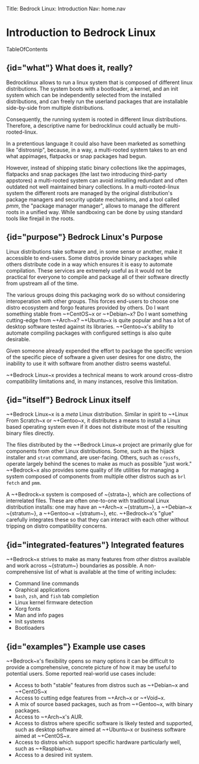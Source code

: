 Title: Bedrock Linux: Introduction
Nav: home.nav

# Introduction to Bedrock Linux

TableOfContents

## {id="what"} What does it, really?

Bedrocklinux allows to run a linux system that is composed of different linux distributions. The system boots with a bootloader, a kernel, and an init system which can be independently selected from the installed distributions, and can freely run the userland packages that are installable side-by-side from multiple distributions.

Consequently, the running system is rooted in different linux distributions.
Therefore, a descriptive name for bedrocklinux could actually be multi-rooted-linux.

In a pretentious language it could also have been marketed as something like "distrosnip", because, in a way, a multi-rooted system takes to an end what appimages, flatpacks or snap packages had begun.

However, instead of shipping static binary collections like the appimages, flatpacks and snap packages (the last two introducing third-party appstores) a multi-rooted system can avoid installing redundant and often outdated not well maintained binary collections. In a multi-rooted-linux system the different roots are managed by the original distribution's package managers and security update mechanisms, and a tool called *pmm*, the "package manager manager",  allows to manage the different roots in a unified way. While sandboxing can be done by using standard tools like firejail in the roots.


## {id="purpose"} Bedrock Linux's Purpose

Linux distributions take software and, in some sense or another, make it
accessible to end-users.  Some distros provide binary packages while others
distribute code in a way which ensures it is easy to automate compilation.
These services are extremely useful as it would not be practical for everyone
to compile and package all of their software directly from upstream all of the
time.

The various groups doing this packaging work do so without considering
interoperation with other groups.  This forces end-users to choose one distro
ecosystem and forgo features provided by others.  Do I want something stable
from ~+CentOS~x or ~+Debian~x?  Do I want something cutting-edge from
~+Arch~x?  ~+Ubuntu~x is quite popular and has a lot of desktop software tested
against its libraries.  ~+Gentoo~x's ability to automate compiling packages
with configured settings is also quite desirable.

Given someone already expended the effort to package the specific version of
the specific piece of software a given user desires for one distro, the
inability to use it with software from another distro seems wasteful.

~+Bedrock Linux~x provides a technical means to work around cross-distro
compatibility limitations and, in many instances, resolve this limitation.

## {id="itself"} Bedrock Linux itself

~+Bedrock Linux~x is a _meta_ Linux distribution.  Similar in spirit to ~+Linux
From Scratch~x or ~+Gentoo~x, it distributes a means to install a Linux based
operating system even if it does not distribute most of the resulting binary
files directly.

The files distributed by the ~+Bedrock Linux~x project are primarily glue for
components from other Linux distributions.  Some, such as the hijack installer
and `strat` command, are user-facing.  Others, such as `crossfs`, operate
largely behind the scenes to make as much as possible "just work."  ~+Bedrock~x
also provides some quality of life utilities for managing a system composed of
components from multiple other distros such as `brl fetch` and `pmm`.

A ~+Bedrock~x system is composed of ~{strata~}, which are collections of
interrelated files.  These are often one-to-one with traditional Linux
distribution installs: one may have an ~+Arch~x ~{stratum~}, a ~+Debian~x
~{stratum~}, a ~+Gentoo~x ~{stratum~}, etc.  ~+Bedrock~x's "glue" carefully
integrates these so that they can interact with each other without tripping on
distro compatibility concerns.

## {id="integrated-features"} Integrated features

~+Bedrock~x strives to make as many features from other distros available and
work across ~{stratum~} boundaries as possible.  A non-comprehensive list of
what is available at the time of writing includes:

- Command line commands
- Graphical applications
- `bash`, `zsh`, and `fish` tab completion
- Linux kernel firmware detection
- Xorg fonts
- Man and info pages
- Init systems
- Bootloaders

## {id="examples"} Example use cases

~+Bedrock~x's flexibility opens so many options it can be difficult to provide a
comprehensive, concrete picture of how it may be useful to potential users.
Some reported real-world use cases include:

- Access to both "stable" features from distros such as ~+Debian~x and
  ~+CentOS~x
- Access to cutting edge features from ~+Arch~x or ~+Void~x.
- A mix of source based packages, such as from ~+Gentoo~x, with binary
  packages.
- Access to ~+Arch~x's AUR.
- Access to distros where specific software is likely tested and supported,
  such as desktop software aimed at ~+Ubuntu~x or business software aimed at
  ~+CentOS~x.
- Access to distros which support specific hardware particularly well, such as
  ~+Raspbian~x.
- Access to a desired init system.
